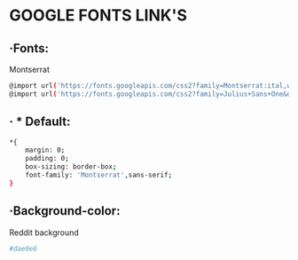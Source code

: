 # GOOGLE FONTS LINK'S

## ·Fonts:

Montserrat
```sh
@import url('https://fonts.googleapis.com/css2?family=Montserrat:ital,wght@0,100;0,200;0,300;0,400;0,500;0,600;0,700;0,800;0,900;1,100;1,200;1,300;1,400;1,500;1,600;1,700;1,800;1,900&display=swap');
@import url('https://fonts.googleapis.com/css2?family=Julius+Sans+One&display=swap');
```
## · * Default:
```sh
*{
    margin: 0;
    padding: 0;
    box-sizing: border-box;
    font-family: 'Montserrat',sans-serif;
}
```

## ·Background-color:

Reddit background
```sh
#dae0e6
```
